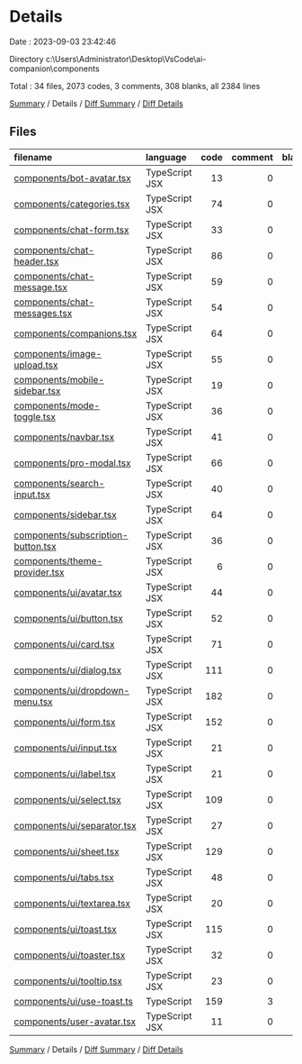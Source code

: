 # Details

Date : 2023-09-03 23:42:46

Directory c:\\Users\\Administrator\\Desktop\\VsCode\\ai-companion\\components

Total : 34 files,  2073 codes, 3 comments, 308 blanks, all 2384 lines

[Summary](results.md) / Details / [Diff Summary](diff.md) / [Diff Details](diff-details.md)

## Files
| filename | language | code | comment | blank | total |
| :--- | :--- | ---: | ---: | ---: | ---: |
| [components/bot-avatar.tsx](/components/bot-avatar.tsx) | TypeScript JSX | 13 | 0 | 3 | 16 |
| [components/categories.tsx](/components/categories.tsx) | TypeScript JSX | 74 | 0 | 9 | 83 |
| [components/chat-form.tsx](/components/chat-form.tsx) | TypeScript JSX | 33 | 0 | 4 | 37 |
| [components/chat-header.tsx](/components/chat-header.tsx) | TypeScript JSX | 86 | 0 | 7 | 93 |
| [components/chat-message.tsx](/components/chat-message.tsx) | TypeScript JSX | 59 | 0 | 8 | 67 |
| [components/chat-messages.tsx](/components/chat-messages.tsx) | TypeScript JSX | 54 | 0 | 10 | 64 |
| [components/companions.tsx](/components/companions.tsx) | TypeScript JSX | 64 | 0 | 4 | 68 |
| [components/image-upload.tsx](/components/image-upload.tsx) | TypeScript JSX | 55 | 0 | 9 | 64 |
| [components/mobile-sidebar.tsx](/components/mobile-sidebar.tsx) | TypeScript JSX | 19 | 0 | 3 | 22 |
| [components/mode-toggle.tsx](/components/mode-toggle.tsx) | TypeScript JSX | 36 | 0 | 5 | 41 |
| [components/navbar.tsx](/components/navbar.tsx) | TypeScript JSX | 41 | 0 | 6 | 47 |
| [components/pro-modal.tsx](/components/pro-modal.tsx) | TypeScript JSX | 66 | 0 | 10 | 76 |
| [components/search-input.tsx](/components/search-input.tsx) | TypeScript JSX | 40 | 0 | 12 | 52 |
| [components/sidebar.tsx](/components/sidebar.tsx) | TypeScript JSX | 64 | 0 | 9 | 73 |
| [components/subscription-button.tsx](/components/subscription-button.tsx) | TypeScript JSX | 36 | 0 | 8 | 44 |
| [components/theme-provider.tsx](/components/theme-provider.tsx) | TypeScript JSX | 6 | 0 | 3 | 9 |
| [components/ui/avatar.tsx](/components/ui/avatar.tsx) | TypeScript JSX | 44 | 0 | 7 | 51 |
| [components/ui/button.tsx](/components/ui/button.tsx) | TypeScript JSX | 52 | 0 | 6 | 58 |
| [components/ui/card.tsx](/components/ui/card.tsx) | TypeScript JSX | 71 | 0 | 9 | 80 |
| [components/ui/dialog.tsx](/components/ui/dialog.tsx) | TypeScript JSX | 111 | 0 | 13 | 124 |
| [components/ui/dropdown-menu.tsx](/components/ui/dropdown-menu.tsx) | TypeScript JSX | 182 | 0 | 19 | 201 |
| [components/ui/form.tsx](/components/ui/form.tsx) | TypeScript JSX | 152 | 0 | 25 | 177 |
| [components/ui/input.tsx](/components/ui/input.tsx) | TypeScript JSX | 21 | 0 | 5 | 26 |
| [components/ui/label.tsx](/components/ui/label.tsx) | TypeScript JSX | 21 | 0 | 6 | 27 |
| [components/ui/select.tsx](/components/ui/select.tsx) | TypeScript JSX | 109 | 0 | 13 | 122 |
| [components/ui/separator.tsx](/components/ui/separator.tsx) | TypeScript JSX | 27 | 0 | 5 | 32 |
| [components/ui/sheet.tsx](/components/ui/sheet.tsx) | TypeScript JSX | 129 | 0 | 16 | 145 |
| [components/ui/tabs.tsx](/components/ui/tabs.tsx) | TypeScript JSX | 48 | 0 | 8 | 56 |
| [components/ui/textarea.tsx](/components/ui/textarea.tsx) | TypeScript JSX | 20 | 0 | 5 | 25 |
| [components/ui/toast.tsx](/components/ui/toast.tsx) | TypeScript JSX | 115 | 0 | 13 | 128 |
| [components/ui/toaster.tsx](/components/ui/toaster.tsx) | TypeScript JSX | 32 | 0 | 4 | 36 |
| [components/ui/tooltip.tsx](/components/ui/tooltip.tsx) | TypeScript JSX | 23 | 0 | 8 | 31 |
| [components/ui/use-toast.ts](/components/ui/use-toast.ts) | TypeScript | 159 | 3 | 31 | 193 |
| [components/user-avatar.tsx](/components/user-avatar.tsx) | TypeScript JSX | 11 | 0 | 5 | 16 |

[Summary](results.md) / Details / [Diff Summary](diff.md) / [Diff Details](diff-details.md)